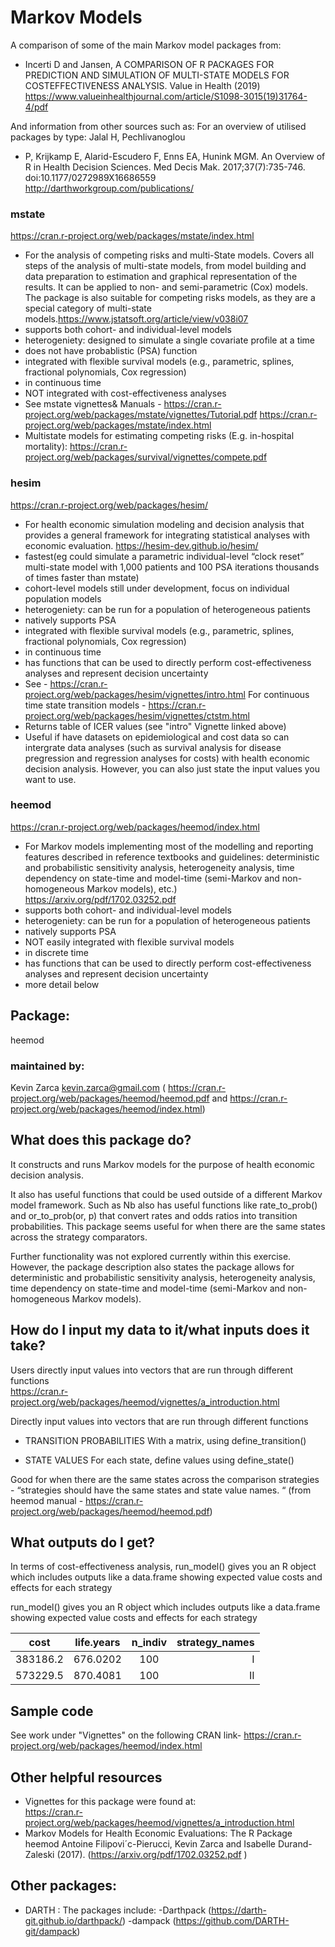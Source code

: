 # Markov Models

A comparison of some of the main Markov model packages from:

*	Incerti D and Jansen, A COMPARISON OF R PACKAGES FOR PREDICTION AND SIMULATION OF MULTI-STATE MODELS FOR COSTEFFECTIVENESS ANALYSIS. Value in Health (2019) https://www.valueinhealthjournal.com/article/S1098-3015(19)31764-4/pdf 

And information from other sources such as: For an overview of utilised packages by type: Jalal H, Pechlivanoglou 

* P, Krijkamp E, Alarid-Escudero F, Enns EA, Hunink MGM. An Overview of R in Health Decision Sciences. Med Decis Mak. 2017;37(7):735-746. doi:10.1177/0272989X16686559 http://darthworkgroup.com/publications/

### mstate 
https://cran.r-project.org/web/packages/mstate/index.html

* For the analysis of competing risks and multi-State models. Covers all steps of the analysis of multi-state models, from model building and data preparation to estimation and graphical representation of the results. It can be applied to non- and semi-parametric (Cox) models. The package is also suitable for competing risks models, as they are a special category of multi-state models.https://www.jstatsoft.org/article/view/v038i07 
* supports both cohort- and individual-level models
* heterogeniety: designed to simulate a single covariate profile at a time
* does not have probablistic (PSA) function
* integrated with flexible survival models (e.g., parametric, splines, fractional polynomials, Cox regression)
* in continuous time
* NOT integrated with cost-effectiveness analyses
* See mstate vignettes& Manuals - https://cran.r-project.org/web/packages/mstate/vignettes/Tutorial.pdf 
https://cran.r-project.org/web/packages/mstate/index.html 
* Multistate models for estimating competing risks (E.g. in-hospital mortality): https://cran.r-project.org/web/packages/survival/vignettes/compete.pdf 

### hesim
https://cran.r-project.org/web/packages/hesim/

* For health economic simulation modeling and decision analysis that provides a general framework for integrating statistical analyses with economic evaluation. https://hesim-dev.github.io/hesim/
* fastest(eg could simulate a parametric individual-level “clock reset” multi-state model with 1,000 patients and 100 PSA iterations thousands of times faster than mstate)
* cohort-level models still under development, focus on individual population models
* heterogeniety: can be run for a population of heterogeneous patients
* natively supports PSA
* integrated with flexible survival models (e.g., parametric, splines, fractional polynomials, Cox regression)
* in continuous time
* has functions that can be used to directly perform cost-effectiveness analyses and represent decision uncertainty
* See - https://cran.r-project.org/web/packages/hesim/vignettes/intro.html
For continuous time state transition models - https://cran.r-project.org/web/packages/hesim/vignettes/ctstm.html
* Returns table of ICER values (see "intro" Vignette linked above)
* Useful if have datasets on epidemiological and cost data so can intergrate data analyses (such as survival analysis for disease pregression and regression analyses for costs) with health economic decision analysis. However, you can also just state the input values you want to use. 



### heemod
https://cran.r-project.org/web/packages/heemod/index.html

* For Markov models implementing most of the modelling and reporting features described in reference textbooks and guidelines: deterministic and probabilistic sensitivity analysis, heterogeneity analysis, time dependency on state-time and model-time (semi-Markov and non-homogeneous Markov models), etc.) https://arxiv.org/pdf/1702.03252.pdf 
* supports both cohort- and individual-level models
* heterogeniety: can be run for a population of heterogeneous patients
* natively supports PSA
* NOT easily integrated with flexible survival models
* in discrete time
* has functions that can be used to directly perform cost-effectiveness analyses and represent decision uncertainty
* more detail below



## Package: 
heemod  

### maintained by: 
Kevin Zarca <kevin.zarca@gmail.com>
( https://cran.r-project.org/web/packages/heemod/heemod.pdf and https://cran.r-project.org/web/packages/heemod/index.html)  

## What does this package do?

It constructs and runs Markov models for the purpose of health economic decision analysis.  

It also has useful functions that could be used outside of a different Markov model framework. Such as Nb also has useful functions like rate_to_prob() and or_to_prob(or, p) that convert rates and odds ratios into transition probabilities. 
This package seems useful for when there are the same states across the strategy comparators.   

Further functionality was not explored currently within this exercise. However, the package description also states the package allows for deterministic and probabilistic sensitivity analysis, heterogeneity analysis, time dependency on state-time and model-time (semi-Markov and non-homogeneous Markov models).
  
  
## How do I input my data to it/what inputs does it take?  

Users directly input values into vectors that are run through different functions   
https://cran.r-project.org/web/packages/heemod/vignettes/a_introduction.html

Directly input values into vectors that are run through different functions 
* TRANSITION PROBABILITIES
With a matrix, using define_transition()

* STATE VALUES
For each state, define values using define_state()

Good for when there are the same states across the comparison strategies - “strategies should have the same states and state value names. “ (from heemod manual - https://cran.r-project.org/web/packages/heemod/heemod.pdf)


## What outputs do I get?  
In terms of cost-effectiveness analysis, run_model() gives you an R object which includes outputs like a data.frame showing expected value costs and effects for each strategy  

run_model() gives you an R object which includes outputs like a data.frame showing expected value costs and effects for each strategy

 
| cost          | life.years| n_indiv | strategy_names | 
| ------------- |:---------:|:-------:| -------------: |
| 383186.2      | 676.0202  | 100     |I               |
| 573229.5      | 870.4081  | 100     |II              |

## Sample code 
See work under "Vignettes" on the following CRAN link- https://cran.r-project.org/web/packages/heemod/index.html 

## Other helpful resources  
- Vignettes for this package were found at:  
https://cran.r-project.org/web/packages/heemod/vignettes/a_introduction.html
- Markov Models for Health Economic Evaluations: The R Package heemod Antoine Filipovi´c-Pierucci, Kevin Zarca and Isabelle Durand-Zaleski (2017). (https://arxiv.org/pdf/1702.03252.pdf )


## Other packages:
- DARTH : 
The packages include:
   -Darthpack (https://darth-git.github.io/darthpack/) 
   -dampack (https://github.com/DARTH-git/dampack)